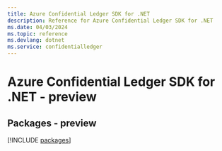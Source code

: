 ```yaml
---
title: Azure Confidential Ledger SDK for .NET
description: Reference for Azure Confidential Ledger SDK for .NET
ms.date: 04/03/2024
ms.topic: reference
ms.devlang: dotnet
ms.service: confidentialledger
---
```

# Azure Confidential Ledger SDK for .NET - preview
## Packages - preview
[!INCLUDE [packages](confidential-ledger-index.md)]